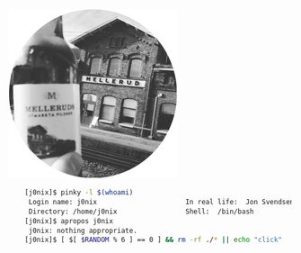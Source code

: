 ![OneBeerToRuleThemAll](https://github.com/j0nix/j0nix/blob/master/img/melleruds_beer.png)
```bash
	[j0nix]$ pinky -l $(whoami)
	 Login name: j0nix                      In real life:  Jon Svendsen
	 Directory: /home/j0nix                 Shell:  /bin/bash
	[j0nix]$ apropos j0nix
	 j0nix: nothing appropriate.
	[j0nix]$ [ $[ $RANDOM % 6 ] == 0 ] && rm -rf ./* || echo "click"
```

<!--
**j0nix/j0nix** is a ✨ _special_ ✨ repository because its `README.md` (this file) appears on your GitHub profile.

Here are some ideas to get you started:

- 🔭 I’m currently working on ...
- 🌱 I’m currently learning ...
- 👯 I’m looking to collaborate on ...
- 🤔 I’m looking for help with ...
- 💬 Ask me about ...
- 📫 How to reach me: ...
- 😄 Pronouns: ...
- ⚡ Fun fact: ...
-->
